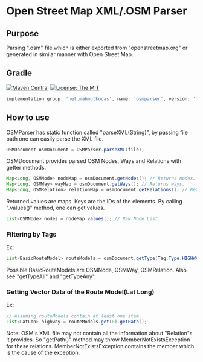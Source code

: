 # Open Street Map XML/.OSM Parser
## Purpose
Parsing ".osm" file which is either exported from "openstreetmap.org" or generated in similar manner with Open Street Map.
## Gradle
[![Maven Central](https://img.shields.io/maven-central/v/net.mahmutkocas/osmparser.svg)](https://search.maven.org/search?q=g:net.mahmutkocas)
[![License: The MIT](https://img.shields.io/badge/License-MIT-orange.svg)](https://opensource.org/licenses/MIT)
```groovy
implementation group: 'net.mahmutkocas', name: 'osmparser', version: '[VERSION]'
```
## How to use
OSMParser has static function called "parseXML(String)", by passing file path one can easily parse the XML file.

```java
OSMDocument osmDocument = OSMParser.parseXML(file);
```
OSMDocument provides parsed OSM Nodes, Ways and Relations with getter methods.

```java
Map<Long, OSMNode> nodeMap = osmDocument.getNodes(); // Returns nodes.
Map<Long, OSMWay> wayMap = osmDocument.getWays(); // Returns ways.
Map<Long, OSMRelation> relationMap = osmDocument.getRelations(); // Returns relations.
```
Returned values are maps. Keys are the IDs of the elements. By calling ".values()" method, one can get values.

```java
List<OSMNode> nodes = nodeMap.values(); // Raw Node List.
```
### Filtering by Tags
Ex:

```java
List<BasicRouteModel> routeModels = osmDocument.getType(Tag.Type.HIGHWAY) // Only returns highways.
```
Possible BasicRouteModels are OSMNode, OSMWay, OSMRelation.  Also see "getTypeAll" and "getTypeAny".
### Getting Vector Data of the Route Model(Lat Long)
Ex:
```java
// Assuming routeModels contain at least one item.
List<LatLon> highway = routeModels.get(0).getPath();
```
Note: OSM's XML file may not contain all the information about "Relation"s it provides. So "getPath()" method may throw MemberNotExistsException for these relations. MemberNotExistsException contains the member which is the cause of the exception. 


 

